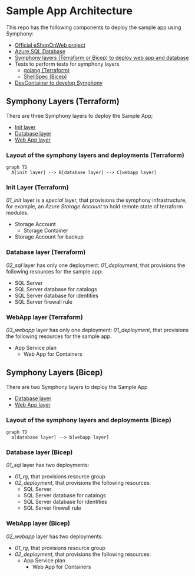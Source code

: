 # Sample App Architecture

This repo has the following components to deploy the sample app using Symphony:

- [Official eShopOnWeb project](https://github.com/dotnet-architecture/eShopOnWeb)
- [Azure SQL Database](https://azure.microsoft.com/en-us/products/azure-sql/database)
- [Symphony layers (Terraform or Bicep) to deploy web app and database](./../IAC/)
- Tests to perform tests for symphony layers
  - [golang (Terraform)](./../IAC/Terraform/test)
  - [ShellSpec (Bicep)](./../IAC/Bicep/test)
- [DevContainer to develop Symphony](DEVELOPER_EXPERIENCE.md)

## Symphony Layers (Terraform)

There are three Symphony layers to deploy the Sample App;

- [Init layer](./../IAC/Terraform/terraform/01_init)
- [Database layer](./../IAC/Terraform/terraform/02_sql)
- [Web App layer](./../IAC/Terraform/terraform/03_webapp)

### Layout of the symphony layers and deployments (Terraform)

```mermaid
graph TD
  A[init layer] --> B[database layer] --> C[webapp layer]
```

### Init Layer (Terraform)

_01_init_ layer is a _special_ layer, that provisions the symphony infrastructure, for example, an _Azure Storage Account_ to hold remote state of terraform modules.

- Storage Account
  - Storage Container
- Storage Account for backup

### Database layer (Terraform)

_02_sql_ layer has only one deployment: _01_deployment_, that provisions the following resources for the sample app:

- SQL Server
- SQL Server database for catalogs
- SQL Server database for identities
- SQL Server firewall rule

### WebApp layer (Terraform)

_03_webapp_ layer has only one deployment: _01_deployment_, that provisions the following resources for the sample app.

- App Service plan
  - Web App for Containers

## Symphony Layers (Bicep)

There are two Symphony layers to deploy the Sample App

- [Database layer](./../IAC/Bicep/bicep/01_sql)
- [Web App layer](./../IAC/Bicep/bicep/02_webapp)

### Layout of the symphony layers and deployments (Bicep)

```mermaid
graph TD
  a[database layer] --> b[webapp layer]
```

### Database layer (Bicep)

_01_sql_ layer has two deployments:

- _01_rg_, that provisions resource group
- _02_deployment_, that provisions the following resources:
  - SQL Server
  - SQL Server database for catalogs
  - SQL Server database for identities
  - SQL Server firewall rule

### WebApp layer (Bicep)

_02_webapp_ layer has two deployments:

- _01_rg_, that provisions resource group
- _02_deployment_, that provisions the following resources:
  - App Service plan
    - Web App for Containers
